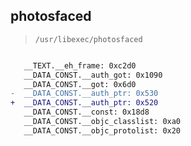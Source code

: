 ## photosfaced

> `/usr/libexec/photosfaced`

```diff

   __TEXT.__eh_frame: 0xc2d0
   __DATA_CONST.__auth_got: 0x1090
   __DATA_CONST.__got: 0x6d0
-  __DATA_CONST.__auth_ptr: 0x530
+  __DATA_CONST.__auth_ptr: 0x520
   __DATA_CONST.__const: 0x18d8
   __DATA_CONST.__objc_classlist: 0xa0
   __DATA_CONST.__objc_protolist: 0x20

```
